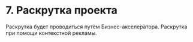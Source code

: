 # 7. Раскрутка проекта
Раскрутка будет проводиться путём Бизнес-акселератора.
Раскрутка при помощи контекстной рекламы.
